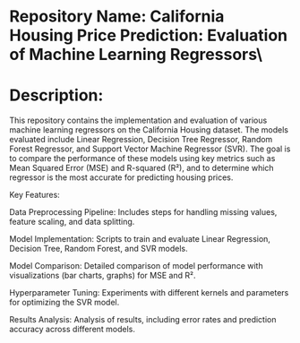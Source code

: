 # Repository Name: California Housing Price Prediction: Evaluation of Machine Learning Regressors\

# Description:

This repository contains the implementation and evaluation of various machine learning regressors on the California Housing dataset. The models evaluated include Linear Regression, Decision Tree Regressor, Random Forest Regressor, and Support Vector Machine Regressor (SVR). The goal is to compare the performance of these models using key metrics such as Mean Squared Error (MSE) and R-squared (R²), and to determine which regressor is the most accurate for predicting housing prices.

Key Features:

Data Preprocessing Pipeline: Includes steps for handling missing values, feature scaling, and data splitting.

Model Implementation: Scripts to train and evaluate Linear Regression, Decision Tree, Random Forest, and SVR models.

Model Comparison: Detailed comparison of model performance with visualizations (bar charts, graphs) for MSE and R².

Hyperparameter Tuning: Experiments with different kernels and parameters for optimizing the SVR model.
    
Results Analysis: Analysis of results, including error rates and prediction accuracy across different models.
